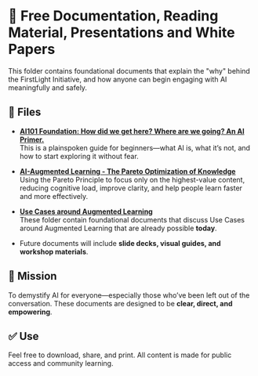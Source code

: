 # 📘 Free Documentation, Reading Material, Presentations and White Papers

This folder contains foundational documents that explain the "why" behind the FirstLight Initiative, and how anyone can begin engaging with AI meaningfully and safely.

## 📂 Files

- **[AI101 Foundation: How did we get here? Where are we going? An AI Primer.](https://raw.githubusercontent.com/ailiteracyforeveryone/firstlight/main/docs/AI101_Foundation_Public_Release.pdf)**  
This is a plainspoken guide for beginners—what AI is, what it’s not, and how to start exploring it without fear.

- **[AI-Augmented Learning - The Pareto Optimization of Knowledge](https://github.com/ailiteracyforeveryone/firstlight/blob/main/docs/Augmented-Learning/Pareto-Principle/README.md)**  
Using the Pareto Principle to focus only on the highest-value content, reducing cognitive load, improve clarity, and help people learn faster and more effectively.

- **[Use Cases around Augmented Learning](https://github.com/ailiteracyforeveryone/firstlight/blob/main/docs/Augmented-Learning/README.md)**\
These folder contain foundational documents that discuss Use Cases around Augmented Learning that are already possible **today**.
  
- Future documents will include **slide decks, visual guides, and workshop materials**.
  
## 📎 Mission
To demystify AI for everyone—especially those who’ve been left out of the conversation. These documents are designed to be **clear, direct, and empowering**.

## ✅ Use
Feel free to download, share, and print. All content is made for public access and community learning.
